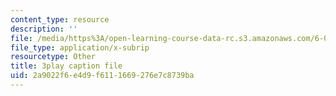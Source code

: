 ```yaml
---
content_type: resource
description: ''
file: /media/https%3A/open-learning-course-data-rc.s3.amazonaws.com/6-004-computation-structures-spring-2017/2a9022f6e4d9f6111669276e7c8739ba_SlwUHJ4kgjI.srt
file_type: application/x-subrip
resourcetype: Other
title: 3play caption file
uid: 2a9022f6-e4d9-f611-1669-276e7c8739ba
---
```

